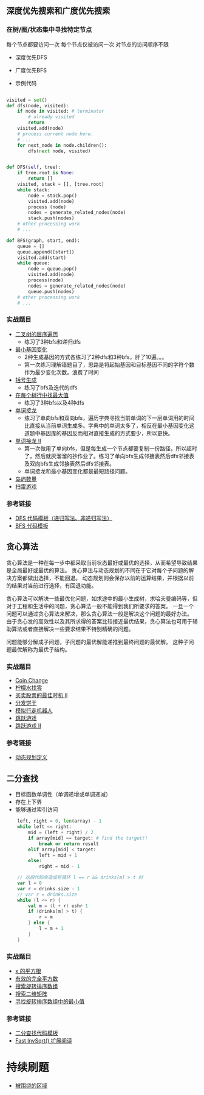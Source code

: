 ## 深度优先搜索和广度优先搜索

### 在树/图/状态集中寻找特定节点

每个节点都要访问一次
每个节点仅被访问一次
对节点的访问顺序不限
- 深度优先DFS
- 广度优先BFS

- 示例代码

```python

visited = set() 
def dfs(node, visited): 
    if node in visited: # terminator 
        # already visited 
        return 
    visited.add(node) 
    # process current node here. 
    # ...
    for next_node in node.children(): 
        dfs(next node, visited)

```

```python

def DFS(self, tree): 
    if tree.root is None: 
        return [] 
    visited, stack = [], [tree.root] 
    while stack: 
        node = stack.pop() 
        visited.add(node) 
        process (node) 
        nodes = generate_related_nodes(node) 
        stack.push(nodes) 
    # other processing work 
    # ...

```

```python
def BFS(graph, start, end): 
    queue = [] 
    queue.append([start]) 
    visited.add(start) 
    while queue: 
        node = queue.pop() 
        visited.add(node) 
        process(node) 
        nodes = generate_related_nodes(node) 
        queue.push(nodes) 
    # other processing work 
    # ...
```

### 实战题目

- [二叉树的层序遍历](https://leetcode-cn.com/problems/binary-tree-level-order-traversal/)
  - 练习了3种bfs和递归dfs
- [最小基因变化](https://leetcode-cn.com/problems/minimum-genetic-mutation/)
  - 2种生成基因的方式各练习了2种dfs和3种bfs，肝了10遍。。。
  - 第一次练习理解错题目了，思路是将起始基因和目标基因不同的字符个数作为最少变化次数。浪费了时间
- [括号生成](https://leetcode-cn.com/problems/generate-parentheses/)
  - 练习了bfs及迭代的dfs
- [在每个树行中找最大值](https://leetcode-cn.com/problems/find-largest-value-in-each-tree-row/)
  - 练习了3种bfs以及4种dfs
- [单词接龙](https://leetcode-cn.com/problems/word-ladder/)
  - 练习了单向bfs和双向bfs，遍历字典寻找当前单词的下一层单词用的时间比直接从当前单词生成多。字典中的单词太多了，相反在最小基因变化这道题中基因库的基因反而相对直接生成的方式要少，所以更快。
- [单词接龙 II](https://leetcode-cn.com/problems/word-ladder-ii/)
  - 第一次做用了单向bfs，但是每生成一个节点都要复制一份路径，所以超时了，然后就灰溜溜的抄作业了。练习了单向bfs生成邻接表然后dfs邻接表及双向bfs生成邻接表然后dfs邻接表。
  - 单词接龙和最小基因变化都是最短路径问题。
- [岛屿数量](https://leetcode-cn.com/problems/number-of-islands/)
- [扫雷游戏](https://leetcode-cn.com/problems/minesweeper/)

### 参考链接

- [DFS 代码模板（递归写法、非递归写法）](https://shimo.im/docs/UdY2UUKtliYXmk8t/)
- [BFS 代码模板](https://shimo.im/docs/ZBghMEZWix0Lc2jQ/)


## 贪心算法

贪心算法是一种在每一步中都采取当前状态最好或最优的选择，从而希望导致结果是全局最好或最优的算法。
贪心算法与动态规划的不同在于它对每个子问题的解决方案都做出选择，不能回退。
动态规划则会保存以前的运算结果，并根据以前的结果对当前进行选择，有回退功能。

贪心算法可以解决一些最优化问题，如求途中的最小生成树，求哈夫曼编码等，但对于工程和生活中的问题，贪心算法一般不能得到我们所要求的答案。
一旦一个问题可以通过贪心算法来解决，那么贪心算法一般是解决这个问题的最好办法。
由于贪心发的高效性以及其所求得的答案比较接近最优结果，贪心算法也可用于辅助算法或者直接解决一些要求结果不特别精确的问题。

问题能够分解成子问题，子问题的最优解能递推到最终问题的最优解。
这种子问题最优解称为最优子结构。

### 实战题目

- [Coin Change](https://leetcode-cn.com/problems/coin-change/)
- [柠檬水找零](https://leetcode-cn.com/problems/lemonade-change/description/)
- [买卖股票的最佳时机 II](https://leetcode-cn.com/problems/best-time-to-buy-and-sell-stock-ii/description/)
- [分发饼干](https://leetcode-cn.com/problems/assign-cookies/)
- [模拟行走机器人](https://leetcode-cn.com/problems/walking-robot-simulation/description/)
- [跳跃游戏](https://leetcode-cn.com/problems/jump-game/)
- [跳跃游戏 II](https://leetcode-cn.com/problems/jump-game-ii/)

### 参考链接

- [动态规划定义](https://zh.wikipedia.org/wiki/%E5%8A%A8%E6%80%81%E8%A7%84%E5%88%92)


## 二分查找

- 目标函数单调性（单调递增或单调递减）
- 存在上下界
- 能够通过索引访问

```python
    left, right = 0, len(array) - 1
    while left <= right:
        mid = (left + right) / 2
        if array[mid] == target: # find the target!! 
            break or return result 
        elif array[mid] < target:
            left = mid + 1
        else:
            right = mid - 1
```

```kotlin
    // 这段代码会造成死循环 l == r && drinks[m] > t 时
    var l = 0
    var r = drinks.size - 1
    // var r = drinks.size
    while (l <= r) {
        val m = (l + r) ushr 1
        if (drinks[m] > t) {
            r = m
        } else {
            l = m + 1
        }
    }
```

### 实战题目

- [x 的平方根](https://leetcode-cn.com/problems/sqrtx/)
- [有效的完全平方数](https://leetcode-cn.com/problems/valid-perfect-square/)
- [搜索旋转排序数组](https://leetcode-cn.com/problems/search-in-rotated-sorted-array/)
- [搜索二维矩阵](https://leetcode-cn.com/problems/search-a-2d-matrix/)
- [寻找旋转排序数组中的最小值](https://leetcode-cn.com/problems/find-minimum-in-rotated-sorted-array/)

### 参考链接

- [二分查找代码模板](https://shimo.im/docs/xvIIfeEzWYEUdBPD/)
- [Fast InvSqrt() 扩展阅读](https://www.beyond3d.com/content/articles/8/)

# 持续刷题

- [被围绕的区域](https://leetcode-cn.com/problems/surrounded-regions/)
